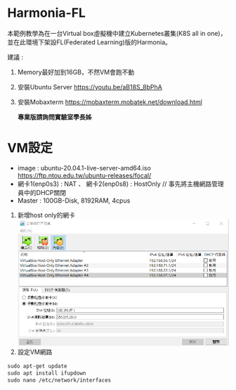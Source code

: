 # Harmonia-FL
本範例教學為在一台Virtual box虛擬機中建立Kubernetes叢集(K8S all in one)，並在此環境下架設FL(Federated Learning)版的Harmonia。

建議 : 

1. Memory最好加到16GB，不然VM會跑不動
2. 安裝Ubuntu Server
   <https://youtu.be/aB18S_8bPhA>
3. 安裝Mobaxterm
   <https://mobaxterm.mobatek.net/download.html>

   **專業版請詢問實驗室學長姊**
   
# VM設定
* image : ubuntu-20.04.1-live-server-amd64.iso
  <https://ftp.ntou.edu.tw/ubuntu-releases/focal/>
* 網卡1(enp0s3) : NAT 、 網卡2(enp0s8) : HostOnly       // 事先將主機網路管理員中的DHCP關閉
* Master : 100GB-Disk, 8192RAM, 4cpus 
1. 新增host only的網卡
![image](https://github.com/jai-9110/Harmonia-FL/blob/31567292b06222cd63eaa73c10aa09a6861608ff/picture/%E4%B8%BB%E6%A9%9F%E7%B6%B2%E8%B7%AF%E7%AE%A1%E7%90%86%E5%93%A1.png)
2. 設定VM網路
```
sudo apt-get update
sudo apt install ifupdown
sudo nano /etc/network/interfaces
```
